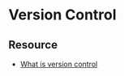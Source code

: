 # Version Control

## Resource
* [What is version control](https://www.atlassian.com/git/tutorials/what-is-version-control)
